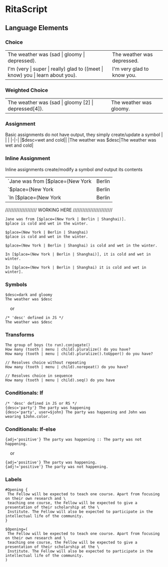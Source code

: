 # RitaScript

## Language Elements

### Choice


| | | 
|-|-|
| The weather was (sad &#124; gloomy &#124; depressed). | The weather was depressed. |
| I'm (very &#124; super &#124; really) glad to ((meet &#124; know) you &#124; learn about you). | I'm very glad to know you. |



### Weighted Choice
| | | 
|-|-|
| The weather was (sad &#124; gloomy [2] &#124; depressed[4]). | The weather was gloomy. |

### Assignment

Basic assignments do not have output, they simply create/update a symbol
| | | 
|-|-|
|$desc=wet and cold||
|The weather was $desc|The weather was wet and cold|

### Inline Assignment

Inline assignments create/modify a symbol _and_ output its contents

| | | 
|-|-|
| `Jane was from [$place=(New York | Berlin | Shanghai)]. $place is cold and wet.` | `Jane was from Berlin. Berlin is cold and wet.` |
| `$place=(New York | Berlin | Shanghai)`<br/>`$place is cold and wet in winter.` | `Berlin is cold and wet in the winter.` |
| `In [$place=(New York | Berlin | Shanghai)] it is cold and wet in winter.` | `In Berlin it is cold and wet in the winter.` |

////////////////////  WORKING HERE /////////////////////////

```
Jane was from [$place=(New York | Berlin | Shanghai)]. 
$place is cold and wet in the winter.

$place=(New York | Berlin | Shanghai) 
$place is cold and wet in the winter.

$place=(New York | Berlin | Shanghai) is cold and wet in the winter.

In [$place=(New York | Berlin | Shanghai)], it is cold and wet in winter.

In [$place=(New York | Berlin | Shanghai) it is cold and wet in winter].

```

### Symbols

```
$desc=dark and gloomy
The weather was $desc
```
&nbsp;&nbsp;&nbsp;&nbsp;or 
```
/* 'desc' defined in JS */
The weather was $desc
```

### Transforms

```
The group of boys (to run).conjugate()
How many (tooth | menu | child).pluralize() do you have?
How many (tooth | menu | child).pluralize().toUpper() do you have?

// Resolves choice without repeating
How many (tooth | menu | child).norepeat() do you have?

// Resolves choice in sequence
How many (tooth | menu | child).seq() do you have
```

### Conditionals: If

```
/* 'desc' defined in JS or RS */
{desc='party'} The party was happening
{desc='party', user=$john} The party was happening and John was wearing $John.color.
```
### Conditionals: If-else

```
{adj='positive'} The party was happening :: The party was not happening.
```
&nbsp;&nbsp;&nbsp;&nbsp;or 
```
{adj='positive'} The party was happening.
{adj!='positive'} The party was not happening.
```

### Labels
```
#Opening {
 The Fellow will be expected to teach one course. Apart from focusing on their own research and \
 teaching one course, the Fellow will be expected to give a presentation of their scholarship at the \
 Institute. The Fellow will also be expected to participate in the intellectual life of the community.
}

$Opening=(
 The Fellow will be expected to teach one course. Apart from focusing on their own research and \
 teaching one course, the Fellow will be expected to give a presentation of their scholarship at the \
 Institute. The Fellow will also be expected to participate in the intellectual life of the community.
)
```
